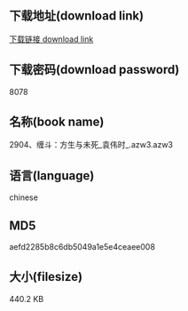 ## 下载地址(download link)
[下载链接 download link](https://voluble-croquembouche-d321dc.netlify.app/?s=2904%E3%80%81%E7%BC%A0%E6%96%97%EF%BC%9A%E6%96%B9%E7%94%9F%E4%B8%8E%E6%9C%AA%E6%AD%BB_%E8%A2%81%E4%BC%9F%E6%97%B6_.azw3)

## 下载密码(download password)
8078

## 名称(book name)
2904、缠斗：方生与未死_袁伟时_.azw3.azw3

## 语言(language)
chinese

## MD5
aefd2285b8c6db5049a1e5e4ceaee008

## 大小(filesize)
440.2 KB
